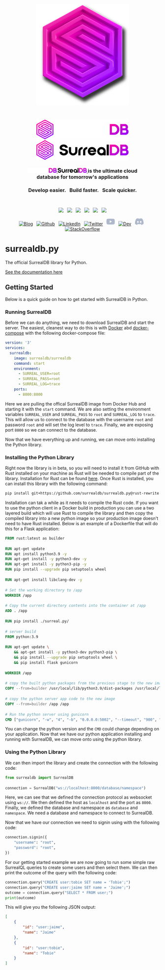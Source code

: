 <p align="center">
    <img width="300" src="https://raw.githubusercontent.com/surrealdb/surrealdb/main/img/icon.png" alt="SurrealDB Icon">
</p>

<br>

<p align="center">
    <a href="https://surrealdb.com#gh-dark-mode-only" target="_blank">
        <img width="300" src="https://raw.githubusercontent.com/surrealdb/surrealdb/main/img/white/logo.svg" alt="SurrealDB Logo">
    </a>
    <a href="https://surrealdb.com#gh-light-mode-only" target="_blank">
        <img width="300" src="https://raw.githubusercontent.com/surrealdb/surrealdb/main/img/black/logo.svg" alt="SurrealDB Logo">
    </a>
</p>

<h3 align="center">
    <a href="https://surrealdb.com#gh-dark-mode-only" target="_blank">
        <img src="https://raw.githubusercontent.com/surrealdb/surrealdb/main/img/white/text.svg" height="15" alt="SurrealDB">
    </a>
    <a href="https://surrealdb.com#gh-light-mode-only" target="_blank">
        <img src="https://raw.githubusercontent.com/surrealdb/surrealdb/main/img/black/text.svg" height="15" alt="SurrealDB">
    </a>
    is the ultimate cloud <br> database for tomorrow's applications
</h3>

<h3 align="center">Develop easier. &nbsp; Build faster. &nbsp; Scale quicker.</h3>

<br>

<p align="center">
    <a href="https://github.com/surrealdb/surrealdb.py"><img src="https://img.shields.io/badge/status-beta-ff00bb.svg?style=flat-square"></a>
    &nbsp;
    <a href="https://surrealdb.com/docs/integration/libraries/python"><img src="https://img.shields.io/badge/docs-view-44cc11.svg?style=flat-square"></a>
    &nbsp;
    <a href="https://github.com/surrealdb/surrealdb.py"><img src="https://img.shields.io/badge/license-Apache_License_2.0-00bfff.svg?style=flat-square"></a>
    &nbsp;
    <a href="https://twitter.com/surrealdb"><img src="https://img.shields.io/badge/twitter-follow_us-1d9bf0.svg?style=flat-square"></a>
    &nbsp;
    <a href="https://dev.to/surrealdb"><img src="https://img.shields.io/badge/dev-join_us-86f7b7.svg?style=flat-square"></a>
    &nbsp;
    <a href="https://www.linkedin.com/company/surrealdb/"><img src="https://img.shields.io/badge/linkedin-connect_with_us-0a66c2.svg?style=flat-square"></a>
</p>

<p align="center">
	<a href="https://surrealdb.com/blog"><img height="25" src="https://raw.githubusercontent.com/surrealdb/surrealdb/main/img/social/blog.svg" alt="Blog"></a>
	&nbsp;
	<a href="https://github.com/surrealdb/surrealdb"><img height="25" src="https://raw.githubusercontent.com/surrealdb/surrealdb/main/img/social/github.svg" alt="Github	"></a>
	&nbsp;
    <a href="https://www.linkedin.com/company/surrealdb/"><img height="25" src="https://raw.githubusercontent.com/surrealdb/surrealdb/main/img/social/linkedin.svg" alt="LinkedIn"></a>
    &nbsp;
    <a href="https://twitter.com/surrealdb"><img height="25" src="https://raw.githubusercontent.com/surrealdb/surrealdb/main/img/social/twitter.svg" alt="Twitter"></a>
    &nbsp;
    <a href="https://www.youtube.com/channel/UCjf2teVEuYVvvVC-gFZNq6w"><img height="25" src="https://raw.githubusercontent.com/surrealdb/surrealdb/main/img/social/youtube.svg" alt="Youtube"></a>
    &nbsp;
    <a href="https://dev.to/surrealdb"><img height="25" src="https://raw.githubusercontent.com/surrealdb/surrealdb/main/img/social/dev.svg" alt="Dev"></a>
    &nbsp;
    <a href="https://surrealdb.com/discord"><img height="25" src="https://raw.githubusercontent.com/surrealdb/surrealdb/main/img/social/discord.svg" alt="Discord"></a>
    &nbsp;
    <a href="https://stackoverflow.com/questions/tagged/surrealdb"><img height="25" src="https://raw.githubusercontent.com/surrealdb/surrealdb/main/img/social/stack-overflow.svg" alt="StackOverflow"></a>

</p>

# surrealdb.py

The official SurrealDB library for Python.

[See the documentation here](https://surrealdb.com/docs/integration/libraries/python) 

## Getting Started
Below is a quick guide on how to get started with SurrealDB in Python.

### Running SurrealDB
Before we can do anything, we need to download SurrealDB and start the server. The easiest, cleanest way to do this
is with [Docker](https://www.docker.com/) abd [docker-compose](https://docs.docker.com/compose/) with the following
docker-compose file:

```yaml
version: '3'
services:
  surrealdb:
    image: surrealdb/surrealdb
    command: start
    environment:
      - SURREAL_USER=root
      - SURREAL_PASS=root
      - SURREAL_LOG=trace
    ports:
      - 8000:8000
```
Here we are pulling the offical SurrealDB image from Docker Hub and starting it with the `start` command. We are also
setting the environment variables `SURREAL_USER` and `SURREAL_PASS` to `root` and `SURREAL_LOG` to `trace`. This will
allow us to connect to the database with the username `root` and password `root` and will set the log level to `trace`.
Finally, we are exposing port `8000` so we can connect to the database.

Now that we have everything up and running, we can move onto installing the Python library.

### Installing the Python Library

Right now the library is in beta, so you will need to install it from GitHub with Rust installed on your machine
as Rust will be needed to compile part of the library. Installation for Rust can be found 
[here](https://www.rust-lang.org/tools/install). Once Rust is installed, you can install this library with the
following command:

```bash
pip install git+https://github.com/surrealdb/surrealdb.py@rust-rewrite
```

Installation can tak a while as it needs to compile the Rust code. If you want to use the python client in a Docker
build in production you can use a two layered build which will use Rust to compile the library and then copy the
compiled library into a new python image so your production image doesn't need to have Rust installed. Below is an
example of a Dockerfile that will do this for a Flask application:

```dockerfile
FROM rust:latest as builder

RUN apt-get update
RUN apt install python3.9 -y
RUN apt-get install -y python3-dev -y
RUN apt-get install -y python3-pip -y
RUN pip install --upgrade pip setuptools wheel

RUN apt-get install libclang-dev -y

# Set the working directory to /app
WORKDIR /app

# Copy the current directory contents into the container at /app
ADD . /app

RUN pip install ./surreal.py/

# server build
FROM python:3.9

RUN apt-get update \
    && apt-get install -y python3-dev python3-pip \
    && pip install --upgrade pip setuptools wheel \
    && pip install flask gunicorn

WORKDIR /app

# copy the built python packages from the previous stage to the new image
COPY --from=builder /usr/local/lib/python3.9/dist-packages /usr/local/lib/python3.9/site-packages

# copy the python server app code to the new image
COPY --from=builder /app /app

# Run the python server using gunicorn
CMD ["gunicorn", "-w", "4", "-b", "0.0.0.0:5002", "--timeout", "900", "main:app"]
```

You can change the python version and the `CMD` could change depending on your application. Now that we have our
python application installing and running with SurrealDB, we can move onto using the python library.

### Using the Python Library

We can then import the library and create the connection with the following code:

```python
from surrealdb import SurrealDB

connection = SurrealDB("ws://localhost:8000/database/namespace")
```
Here, we can see that we defined the connection protocol as websocket using `ws://`. We then defined the host as
`localhost` and the port as `8000`. Finally, we defined the database and namespace as `database` and `namespace`.
We need a database and namespace to connect to SurrealDB. 

Now that we have our connection we need to signin using with the following code:

```python
connection.signin({
    "username": "root",
    "password": "root",
})
```
For our getting started example we are now going to run some simple raw SurrealQL queries to create some users and
then select them. We can then print the outcome of the query with the following code:

```python
connection.query("CREATE user:tobie SET name = 'Tobie';")
connection.query("CREATE user:jaime SET name = 'Jaime';")
outcome = connection.query("SELECT * FROM user;")
print(outcome)
```

This will give you the following JSON output:

```json
[
    {
        "id": "user:jaime",
        "name": "Jaime"
    },
    {
        "id": "user:tobie",
        "name": "Tobie"
    }
]
```